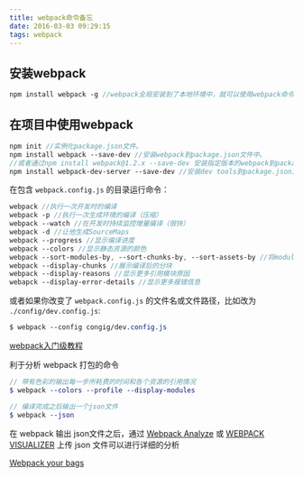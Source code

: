```yaml
---
title: webpack命令备忘
date: 2016-03-03 09:29:15
tags: webpack
---
```


## 安装webpack

```sass
npm install webpack -g //webpack全局安装到了本地环境中，就可以使用webpack命令了。
```


## 在项目中使用webpack

```sass
npm init //实例化package.json文件。
npm install webpack --save-dev //安装webpack到package.json文件中。
//或者通过npm install webpack@1.2.x --save-dev 安装指定版本的webpack到package.json文件中。
npm install webpack-dev-server --save-dev //安装dev tools到package.json文件中，本地运行webpack服务
```

在包含 `webpack.config.js` 的目录运行命令：

```sass
webpack //执行一次开发时的编译
webpack -p //执行一次生成环境的编译（压缩）
webpack --watch //在开发时持续监控增量编译（很快）
webpack -d //让他生成SourceMaps
webpack --progress //显示编译进度
webpack --colors //显示静态资源的颜色
webpack --sort-modules-by, --sort-chunks-by, --sort-assets-by //将modules/chunks/assets进行列表排序
webpack --display-chunks //展示编译后的分块
webpack --display-reasons //显示更多引用模块原因
webapck --display-error-details //显示更多报错信息
```

或者如果你改变了 `webpack.config.js` 的文件名或文件路径，比如改为 `./config/dev.config.js`:

```sass
$ webpack --config congig/dev.config.js
```

[webpack入门级教程](http://www.cnblogs.com/shinggang/p/5034404.html)

利于分析 webpack 打包的命令

```scss
// 带有色彩的输出每一步所耗费的时间和各个资源的引用情况
$ webpack --colors --profile --display-modules

// 编译完成之后输出一个json文件
$ webpack --json
```

在 webpack 输出 json文件之后，通过 [Webpack Analyze](http://webpack.github.io/analyse/) 或 [WEBPACK VISUALIZER](http://chrisbateman.github.io/webpack-visualizer/) 上传 json 文件可以进行详细的分析

[Webpack your bags](http://blog.madewithlove.be/post/webpack-your-bags/)
